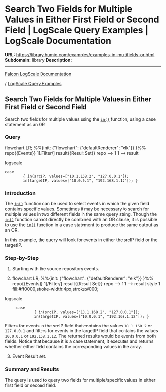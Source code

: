 # Search Two Fields for Multiple Values in Either First Field or Second Field | LogScale Query Examples | LogScale Documentation

**URL:** https://library.humio.com/examples/examples-in-multifields-or.html
**Subdomain:** library
**Description:** 

---

[Falcon LogScale Documentation](https://library.humio.com)

/ [LogScale Query Examples](examples.html)

## Search Two Fields for Multiple Values in Either First Field or Second Field

Search two fields for multiple values using the [`in()`](https://library.humio.com/data-analysis/functions-in.html) function, using a case statement as an OR 

### Query

flowchart LR; %%{init: {"flowchart": {"defaultRenderer": "elk"}} }%% repo{{Events}} 1[/Filter/] result{{Result Set}} repo --> 1 1 --> result

logscale
    
    
    case
            { in(srcIP, values=["10.1.168.2", "127.0.0.1"]);
            in(targetIP, values=["10.0.0.1", "192.168.1.12"]); }

### Introduction

The [`in()`](https://library.humio.com/data-analysis/functions-in.html) function can be used to select events in which the given field contains specific values. Sometimes it may be necessary to search for multiple values in two different fields in the same query string. Though the [`in()`](https://library.humio.com/data-analysis/functions-in.html) function cannot directly be combined with an OR clause, it is possible to use the [`in()`](https://library.humio.com/data-analysis/functions-in.html) function in a case statement to produce the same output as an OR. 

In this example, the query will look for events in either the srcIP field or the targetIP. 

### Step-by-Step

  1. Starting with the source repository events.

  2. flowchart LR; %%{init: {"flowchart": {"defaultRenderer": "elk"}} }%% repo{{Events}} 1[/Filter/] result{{Result Set}} repo --> 1 1 --> result style 1 fill:#ff0000,stroke-width:4px,stroke:#000;

logscale
         
         case
                 { in(srcIP, values=["10.1.168.2", "127.0.0.1"]);
                 in(targetIP, values=["10.0.0.1", "192.168.1.12"]); }

Filters for events in the srcIP field that contains the values `10.1.168.2` or `127.0.0.1` and filters for events in the targetIP field that contains the values `10.0.0.1` or `192.168.1.12`. The returned results would be events from both fields. Notice that because it is a case statement, it executes and returns whether either field contains the corresponding values in the array. 

  3. Event Result set.




### Summary and Results

The query is used to query two fields for multiple/specific values in either first field or second field.
